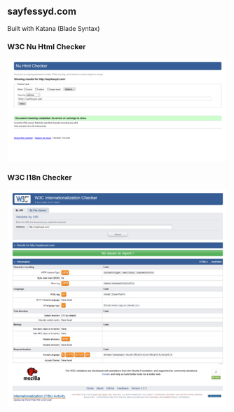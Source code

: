 ## sayfessyd.com
Built with Katana (Blade Syntax) 
### W3C Nu Html Checker
![Screenshot](https://raw.githubusercontent.com/sayfessyd/sayfessyd.github.io/master/Nu_Html_Checker.png)

### W3C I18n Checker
![Screenshot](https://raw.githubusercontent.com/sayfessyd/sayfessyd.github.io/master/W3C_I18n_Checker.png)